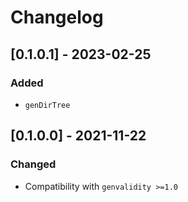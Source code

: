 # Changelog

## [0.1.0.1] - 2023-02-25

### Added

- `genDirTree`

## [0.1.0.0] - 2021-11-22

### Changed

- Compatibility with `genvalidity >=1.0`
